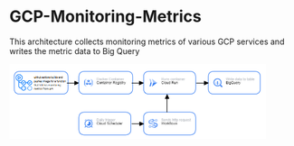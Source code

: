 # GCP-Monitoring-Metrics

This architecture collects monitoring metrics of various GCP services and writes the metric data to Big Query

<img src="https://github.com/nimblefox/GCP-Monitoring-Metrics/blob/main/GCP%20Architecture.png" width="90%"></img>
